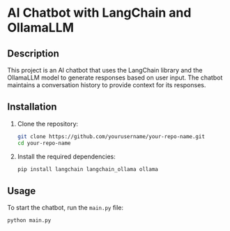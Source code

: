 # AI Chatbot with LangChain and OllamaLLM

## Description
This project is an AI chatbot that uses the LangChain library and the OllamaLLM model to generate responses based on user input. The chatbot maintains a conversation history to provide context for its responses.

## Installation
1. Clone the repository:
    ```sh
    git clone https://github.com/yourusername/your-repo-name.git
    cd your-repo-name
    ```

2. Install the required dependencies:
    ```sh
    pip install langchain langchain_ollama ollama
    ```

## Usage
To start the chatbot, run the `main.py` file:
```sh
python main.py

